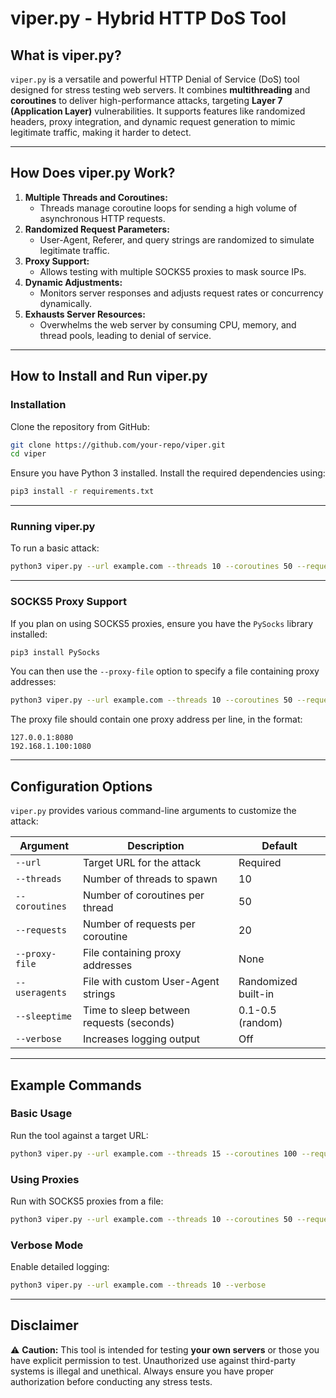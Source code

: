 # viper.py - Hybrid HTTP DoS Tool

## **What is viper.py?**

`viper.py` is a versatile and powerful HTTP Denial of Service (DoS) tool designed for stress testing web servers. It combines **multithreading** and **coroutines** to deliver high-performance attacks, targeting **Layer 7 (Application Layer)** vulnerabilities. It supports features like randomized headers, proxy integration, and dynamic request generation to mimic legitimate traffic, making it harder to detect.

---

## **How Does viper.py Work?**

1. **Multiple Threads and Coroutines:**
   - Threads manage coroutine loops for sending a high volume of asynchronous HTTP requests.
2. **Randomized Request Parameters:**   
   - User-Agent, Referer, and query strings are randomized to simulate legitimate traffic.
3. **Proxy Support:**
   - Allows testing with multiple SOCKS5 proxies to mask source IPs.
4. **Dynamic Adjustments:**
   - Monitors server responses and adjusts request rates or concurrency dynamically.
5. **Exhausts Server Resources:**
   - Overwhelms the web server by consuming CPU, memory, and thread pools, leading to denial of service.

---

## **How to Install and Run viper.py**

### **Installation**

Clone the repository from GitHub:
```bash
git clone https://github.com/your-repo/viper.git
cd viper
```

Ensure you have Python 3 installed. Install the required dependencies using:
```bash
pip3 install -r requirements.txt
```

---

### **Running viper.py**

To run a basic attack:
```bash
python3 viper.py --url example.com --threads 10 --coroutines 50 --requests 20
```

---

### **SOCKS5 Proxy Support**

If you plan on using SOCKS5 proxies, ensure you have the `PySocks` library installed:
```bash
pip3 install PySocks
```

You can then use the `--proxy-file` option to specify a file containing proxy addresses:
```bash
python3 viper.py --url example.com --threads 10 --coroutines 50 --requests 20 --proxy-file proxies.txt
```

The proxy file should contain one proxy address per line, in the format:
```
127.0.0.1:8080
192.168.1.100:1080
```

---

## **Configuration Options**

`viper.py` provides various command-line arguments to customize the attack:

| Argument           | Description                                   | Default            |
|--------------------|-----------------------------------------------|--------------------|
| `--url`           | Target URL for the attack                    | Required           |
| `--threads`       | Number of threads to spawn                   | 10                 |
| `--coroutines`    | Number of coroutines per thread              | 50                 |
| `--requests`      | Number of requests per coroutine             | 20                 |
| `--proxy-file`    | File containing proxy addresses              | None               |
| `--useragents`    | File with custom User-Agent strings          | Randomized built-in|
| `--sleeptime`     | Time to sleep between requests (seconds)     | 0.1-0.5 (random)   |
| `--verbose`       | Increases logging output                     | Off                |

---

## **Example Commands**

### **Basic Usage**
Run the tool against a target URL:
```bash
python3 viper.py --url example.com --threads 15 --coroutines 100 --requests 25
```

### **Using Proxies**
Run with SOCKS5 proxies from a file:
```bash
python3 viper.py --url example.com --threads 10 --coroutines 50 --requests 20 --proxy-file proxies.txt
```

### **Verbose Mode**
Enable detailed logging:
```bash
python3 viper.py --url example.com --threads 10 --verbose
```

---

## **Disclaimer**

⚠️ **Caution:** This tool is intended for testing **your own servers** or those you have explicit permission to test. Unauthorized use against third-party systems is illegal and unethical. Always ensure you have proper authorization before conducting any stress tests.
